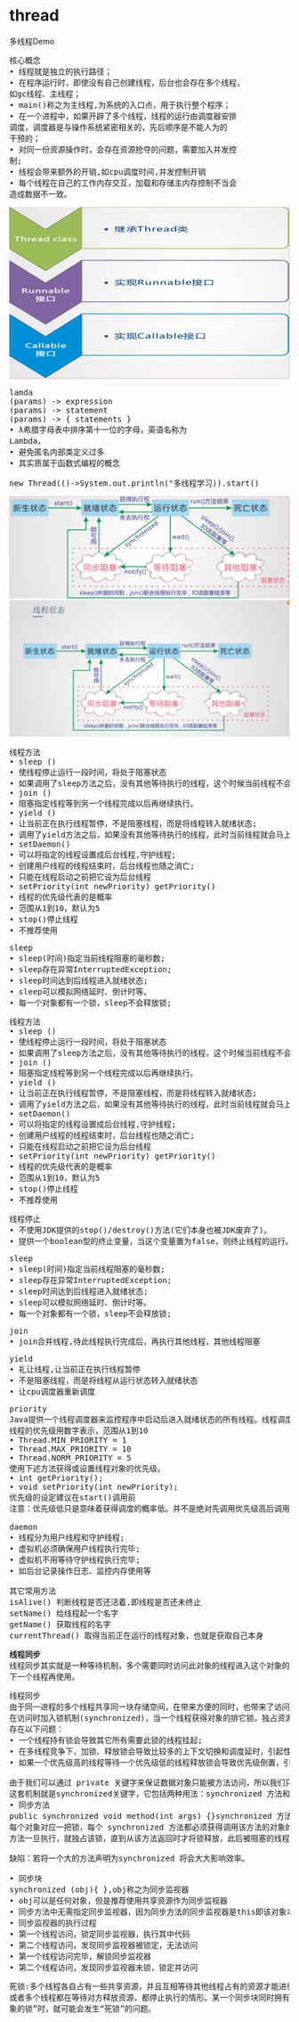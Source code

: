# thread
多线程Demo

<pre>
核心概念
• 线程就是独立的执行路径；
• 在程序运行时，即使没有自己创建线程，后台也会存在多个线程，
如gc线程、主线程；
• main()称之为主线程,为系统的入口点，用于执行整个程序；
• 在一个进程中，如果开辟了多个线程，线程的运行由调度器安排
调度，调度器是与操作系统紧密相关的，先后顺序是不能人为的
干预的；
• 对同一份资源操作时，会存在资源抢夺的问题，需要加入并发控
制;
• 线程会带来额外的开销,如cpu调度时间,并发控制开销
• 每个线程在自己的工作内存交互，加载和存储主内存控制不当会
造成数据不一致。
</pre>

![Image 创建线程](https://raw.githubusercontent.com/li671207/thread/master/images/20190609151009.png)

<pre>
lamda
(params) -> expression
(params) -> statement
(params) -> { statements }
• λ希腊字母表中排序第十一位的字母，英语名称为
Lambda，
• 避免匿名内部类定义过多
• 其实质属于函数式编程的概念

new Thread(()->System.out.println("多线程学习)).start()
</pre>

![Image 线程状态1](https://raw.githubusercontent.com/li671207/thread/master/images/20190609160547.png)
![Image 线程状态2](https://raw.githubusercontent.com/li671207/thread/master/images/20190609155749.png)

<pre>
线程方法
• sleep () 
• 使线程停止运行一段时间，将处于阻塞状态
• 如果调用了sleep方法之后，没有其他等待执行的线程，这个时候当前线程不会马上恢复执行！
• join () 
• 阻塞指定线程等到另一个线程完成以后再继续执行。
• yield () 
• 让当前正在执行线程暂停，不是阻塞线程，而是将线程转入就绪状态;
• 调用了yield方法之后，如果没有其他等待执行的线程，此时当前线程就会马上恢复执行！
• setDaemon() 
• 可以将指定的线程设置成后台线程,守护线程;
• 创建用户线程的线程结束时，后台线程也随之消亡;
• 只能在线程启动之前把它设为后台线程
• setPriority(int newPriority) getPriority()
• 线程的优先级代表的是概率
• 范围从1到10，默认为5
• stop()停止线程
• 不推荐使用
</pre>

<pre>
sleep
• sleep(时间)指定当前线程阻塞的毫秒数;
• sleep存在异常InterruptedException;
• sleep时间达到后线程进入就绪状态;
• sleep可以模拟网络延时、倒计时等。
• 每一个对象都有一个锁，sleep不会释放锁;
</pre>

<pre>
线程方法
• sleep () 
• 使线程停止运行一段时间，将处于阻塞状态
• 如果调用了sleep方法之后，没有其他等待执行的线程，这个时候当前线程不会马上恢复执行！
• join () 
• 阻塞指定线程等到另一个线程完成以后再继续执行。
• yield () 
• 让当前正在执行线程暂停，不是阻塞线程，而是将线程转入就绪状态;
• 调用了yield方法之后，如果没有其他等待执行的线程，此时当前线程就会马上恢复执行！
• setDaemon() 
• 可以将指定的线程设置成后台线程,守护线程;
• 创建用户线程的线程结束时，后台线程也随之消亡;
• 只能在线程启动之前把它设为后台线程
• setPriority(int newPriority) getPriority()
• 线程的优先级代表的是概率
• 范围从1到10，默认为5
• stop()停止线程
• 不推荐使用
</pre>
<pre>
线程停止
• 不使用JDK提供的stop()/destroy()方法(它们本身也被JDK废弃了)。
• 提供一个boolean型的终止变量，当这个变量置为false，则终止线程的运行。
</pre>
<pre>
sleep
• sleep(时间)指定当前线程阻塞的毫秒数;
• sleep存在异常InterruptedException;
• sleep时间达到后线程进入就绪状态;
• sleep可以模拟网络延时、倒计时等。
• 每一个对象都有一个锁，sleep不会释放锁;
</pre>
<pre>
join
• join合并线程,待此线程执行完成后，再执行其他线程，其他线程阻塞
</pre>
<pre>
yield
• 礼让线程,让当前正在执行线程暂停
• 不是阻塞线程，而是将线程从运行状态转入就绪状态
• 让cpu调度器重新调度
</pre>
<pre>
priority
Java提供一个线程调度器来监控程序中启动后进入就绪状态的所有线程。线程调度器按照线程的优先级决定应调度哪个线程来执行。
线程的优先级用数字表示，范围从1到10
• Thread.MIN_PRIORITY = 1
• Thread.MAX_PRIORITY = 10
• Thread.NORM_PRIORITY = 5
使用下述方法获得或设置线程对象的优先级。
• int getPriority();
• void setPriority(int newPriority);
优先级的设定建议在start()调用前
注意：优先级低只是意味着获得调度的概率低。并不是绝对先调用优先级高后调用优先级低的线程。

daemon
• 线程分为用户线程和守护线程;
• 虚拟机必须确保用户线程执行完毕;
• 虚拟机不用等待守护线程执行完毕;
• 如后台记录操作日志、监控内存使用等

其它常用方法
isAlive() 判断线程是否还活着,即线程是否还未终止
setName() 给线程起一个名字
getName() 获取线程的名字
currentThread() 取得当前正在运行的线程对象，也就是获取自己本身
</pre>

<pre>
<b>线程同步</b>
线程同步其实就是一种等待机制，多个需要同时访问此对象的线程进入这个对象的等待池形成队列，等待前面的线程使用完毕后，
下一个线程再使用。
</pre>
<pre>
线程同步
由于同一进程的多个线程共享同一块存储空间，在带来方便的同时，也带来了访问冲突的问题。为了保证数据在方法中被访问时的正确性，
在访问时加入锁机制(synchronized)，当一个线程获得对象的排它锁，独占资源，其他线程必须等待，使用后释放锁即可。
存在以下问题：
• 一个线程持有锁会导致其它所有需要此锁的线程挂起;
• 在多线程竞争下，加锁、释放锁会导致比较多的上下文切换和调度延时，引起性能问题;
• 如果一个优先级高的线程等待一个优先级低的线程释放锁会导致优先级倒置，引起性能问题。

由于我们可以通过 private 关键字来保证数据对象只能被方法访问，所以我们只需针对方法提出一套机制，
这套机制就是synchronized关键字，它包括两种用法：synchronized 方法和 synchronized 块。
• 同步方法
public synchronized void method(int args) {}synchronized 方法控制对“成员变量|类变量”对象的访问：
每个对象对应一把锁，每个 synchronized 方法都必须获得调用该方法的对象的锁方能执行，否则所属线程阻塞，
方法一旦执行，就独占该锁，直到从该方法返回时才将锁释放，此后被阻塞的线程方能获得该锁，重新进入可执行状态。

缺陷：若将一个大的方法声明为synchronized 将会大大影响效率。

• 同步块
synchronized (obj){ },obj称之为同步监视器
• obj可以是任何对象，但是推荐使用共享资源作为同步监视器
• 同步方法中无需指定同步监视器，因为同步方法的同步监视器是this即该对象本身，或class即类的模子
• 同步监视器的执行过程
• 第一个线程访问，锁定同步监视器，执行其中代码
• 第二个线程访问，发现同步监视器被锁定，无法访问
• 第一个线程访问完毕，解锁同步监视器
• 第二个线程访问，发现同步监视器未锁，锁定并访问
</pre>
<pre>
死锁:多个线程各自占有一些共享资源，并且互相等待其他线程占有的资源才能进行，而导致两个
或者多个线程都在等待对方释放资源，都停止执行的情形。某一个同步块同时拥有“两个以上对
象的锁”时，就可能会发生“死锁”的问题。
</pre>
